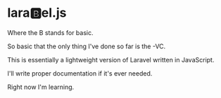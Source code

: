 # lara🅱️el.js

Where the B stands for basic.

So basic that the only thing I've done so far is the -VC.

This is essentially a lightweight version of Laravel written in JavaScript.

I'll write proper documentation if it's ever needed.

Right now I'm learning.
